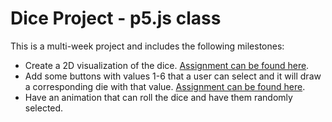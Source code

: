 # Dice Project - p5.js class

This is a multi-week project and includes the following milestones:

- Create a 2D visualization of the dice. [Assignment can be found here](https://github.com/lrei-coding/p5js_18-19/blob/master/dice/dice-assignment_01.md).
- Add some buttons with values 1-6 that a user can select and it will draw a corresponding die with that value. [Assignment can be found here](https://github.com/lrei-coding/p5js_18-19/blob/master/dice/dice-assignment_02.md).
- Have an animation that can roll the dice and have them randomly selected.
